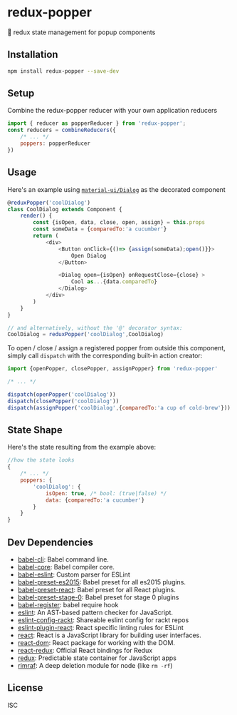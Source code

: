 # redux-popper

🎈 redux state management for popup components

## Installation

```sh
npm install redux-popper --save-dev
```

## Setup
Combine the redux-popper reducer with your own application reducers

```javascript
import { reducer as popperReducer } from 'redux-popper';
const reducers = combineReducers({
    /* ... */
    poppers: popperReducer
})
```

## Usage

Here's an example using [`material-ui/Dialog`](http://www.material-ui.com/#/components/dialog) as the decorated component

```javascript
@reduxPopper('coolDialog')
class CoolDialog extends Component {
    render() {        
        const {isOpen, data, close, open, assign} = this.props
        const someData = {comparedTo:'a cucumber'}
        return (
            <div>
                <Button onClick={()=> {assign(someData);open()}}>
                    Open Dialog
                </Button>

                <Dialog open={isOpen} onRequestClose={close} >
                    Cool as...{data.comparedTo}
                </Dialog>
            </div>
        )
    }
}

// and alternatively, without the '@' decorator syntax:
CoolDialog = reduxPopper('coolDialog',CoolDialog)
```

To open / close / assign a registered popper from outside this component, simply call `dispatch` with the corresponding built-in action creator:

```javascript
import {openPopper, closePopper, assignPopper} from 'redux-popper'

/* ... */

dispatch(openPopper('coolDialog'))
dispatch(closePopper('coolDialog'))
dispatch(assignPopper('coolDialog',{comparedTo:'a cup of cold-brew'}))

```

## State Shape

Here's the state resulting from the example above:

```javascript
//how the state looks
{
    /* ... */
    poppers: {
        'coolDialog': {
            isOpen: true, /* bool: (true|false) */
            data: {comparedTo:'a cucumber'}
        }
    }
}

```

## Dev Dependencies

- [babel-cli](https://github.com/babel/babel/tree/master/packages): Babel command line.
- [babel-core](https://github.com/babel/babel/tree/master/packages): Babel compiler core.
- [babel-eslint](https://github.com/babel/babel-eslint): Custom parser for ESLint
- [babel-preset-es2015](https://github.com/babel/babel/tree/master/packages): Babel preset for all es2015 plugins.
- [babel-preset-react](https://github.com/babel/babel/tree/master/packages): Babel preset for all React plugins.
- [babel-preset-stage-0](https://github.com/babel/babel/tree/master/packages): Babel preset for stage 0 plugins
- [babel-register](https://github.com/babel/babel/tree/master/packages): babel require hook
- [eslint](https://github.com/eslint/eslint): An AST-based pattern checker for JavaScript.
- [eslint-config-rackt](https://github.com/rackt/eslint-config-rackt): Shareable eslint config for rackt repos
- [eslint-plugin-react](https://github.com/yannickcr/eslint-plugin-react): React specific linting rules for ESLint
- [react](https://github.com/facebook/react): React is a JavaScript library for building user interfaces.
- [react-dom](https://github.com/facebook/react): React package for working with the DOM.
- [react-redux](https://github.com/reactjs/react-redux): Official React bindings for Redux
- [redux](https://github.com/reactjs/redux): Predictable state container for JavaScript apps
- [rimraf](https://github.com/isaacs/rimraf): A deep deletion module for node (like `rm -rf`)


## License

ISC
